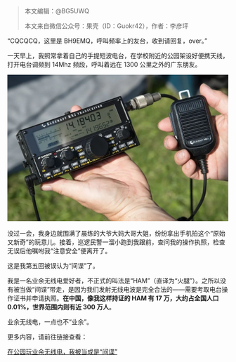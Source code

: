 > 本文编辑：@BG5UWQ  
>
> 本文来自微信公众号：果壳（ID：Guokr42），作者：李彦坪

“CQCQCQ，这里是 BH9EMQ，呼叫频率上的友台，收到请回复，over。”

一天早上，我照常拿着自己的手提短波电台，在学校附近的公园架设好便携天线，打开电台调频到 14Mhz 频段，呼叫着远在 1300 公里之外的广东朋友。  

![](../../static/img/0101/1_01.png)

没过一会，我身边就围满了晨练的大爷大妈大哥大姐，纷纷拿出手机拍这个“原始又新奇”的玩意儿。接着，巡逻民警一溜小跑到我跟前，查问我的操作执照，检查无误后他嘱咐我“注意安全”便离开了。

这是我第五回被误认为“间谍”了。

我是一名业余无线电爱好者，不正式的叫法是“HAM”（直译为“火腿”）。之所以没有被当做“间谍”带走，是因为我们发射无线电波是完全合法的——需要考取电台操作证书并申请执照。**在中国，像我这样持证的 HAM 有 17 万，大约占全国人口 0.01%，世界范围内则有近 300 万人**。

业余无线电，一点也不“业余”。

更多内容，请前往链接查看：

[在公园玩业余无线电，我被当成是“间谍”](https://mp.weixin.qq.com/s/C0RA5xUVByLlEJcklNRo5w)


